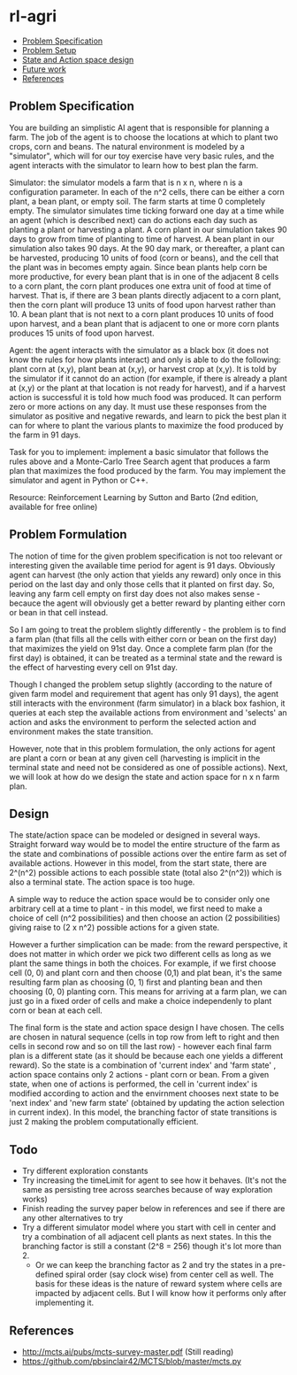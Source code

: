 # rl-agri

- [Problem Specification](#problem-specification)
- [Problem Setup](#problem-formulation)
- [State and Action space design](#design)
- [Future work](#todo)
- [References](#references)

## Problem Specification
You are building an simplistic AI agent that is responsible for planning a farm.  The job of the agent is to choose the locations at which to plant two crops, corn and beans.  The natural environment is modeled by a "simulator", which will for our toy exercise have very basic rules, and the agent interacts with the simulator to learn how to best plan the farm.

Simulator: the simulator models a farm that is n x n, where n is a configuration parameter.  In each of the n^2 cells, there can be either a corn plant, a bean plant, or empty soil.  The farm starts at time 0 completely empty.  The simulator simulates time ticking forward one day at a time while an agent (which is described next) can do actions each day such as planting a plant or harvesting a plant.  A corn plant in our simulation takes 90 days to grow from time of planting to time of harvest.  A bean plant in our simulation also takes 90 days.  At the 90 day mark, or thereafter, a plant can be harvested, producing 10 units of food (corn or beans), and the cell that the plant was in becomes empty again.  Since bean plants help corn be more productive, for every bean plant that is in one of the adjacent 8 cells to a corn plant, the corn plant produces one extra unit of food at time of harvest.  That is, if there are 3 bean plants directly adjacent to a corn plant, then the corn plant will produce 13 units of food upon harvest rather than 10.  A bean plant that is not next to a corn plant produces 10 units of food upon harvest, and a bean plant that is adjacent to one or more corn plants produces 15 units of food upon harvest.

Agent: the agent interacts with the simulator as a black box (it does not know the rules for how plants interact) and only is able to do the following: plant corn at (x,y), plant bean at (x,y), or harvest crop at (x,y).  It is told by the simulator if it cannot do an action (for example, if there is already a plant at (x,y) or the plant at that location is not ready for harvest), and if a harvest action is successful it is told how much food was produced.  It can perform zero or more actions on any day.  It must use these responses from the simulator as positive and negative rewards, and learn to pick the best plan it can for where to plant the various plants to maximize the food produced by the farm in 91 days.

Task for you to implement: implement a basic simulator that follows the rules above and a Monte-Carlo Tree Search agent that produces a farm plan that maximizes the food produced by the farm.  You may implement the simulator and agent in Python or C++.

Resource: Reinforcement Learning by Sutton and Barto (2nd edition, available for free online)

## Problem Formulation
The notion of time for the given problem specification is not too relevant or interesting given the available time period for agent is 91 days. Obviously agent can harvest (the only action that yields any reward) only once in this period on the last day and only those cells that it planted on first day. So, leaving any farm cell empty on first day does not also makes sense - becauce the agent will obviously get a better reward by planting either corn or bean in that cell instead.

So I am going to treat the problem slightly differently - the problem is to find a farm plan (that fills all the cells with either corn or bean on the first day) that maximizes the yield on 91st day. Once a complete farm plan (for the first day) is obtained, it can be treated as a terminal state and the reward is the effect of harvesting every cell on 91st day.

Though I changed the problem setup slightly (according to the nature of given farm model and requirement that agent has only 91 days), the agent still interacts with the environment (farm simulator) in a black box fashion, it queries at each step the available actions from environment and 'selects' an action and asks the environment to perform the selected action and environment makes the state transition.

However, note that in this problem formulation, the only actions for agent are plant a corn or bean at any given cell (harvesting is implicit in the terminal state and need not be considered as one of possible actions). Next, we will look at how do we design the state and action space for n x n farm plan.

## Design
The state/action space can be modeled or designed in several ways. Straight forward way would be to model the entire structure of the farm as the state and combinations of possible actions over the entire farm as set of available actions. However in this model, from the start state, there are 2^(n^2) possible actions to each possible state (total also 2^(n^2)) which is also a terminal state. The action space is too huge.

A simple way to reduce the action space would be to consider only one arbitrary cell at a time to plant - in this model, we first need to make a choice of cell (n^2 possibilities) and then choose an action (2 possibilities) giving raise to (2 x n^2) possible actions for a given state.

However a further simplication can be made: from the reward perspective, it does not matter in which order we pick two different cells as long as we plant the same things in both the choices. For example, if we first choose cell (0, 0) and plant corn and then choose (0,1) and plat bean, it's the same resulting farm plan as choosing (0, 1) first and planting bean and then choosing (0, 0)  planting corn. This means for arriving at a farm plan, we can just go in a fixed order of cells and make a choice independenly to plant corn or bean at each cell. 

The final form is the state and action space design I have chosen. The cells are chosen in natural sequence (cells in top row from left to right and then cells in second row and so on till the last row) - however each final farm plan is a different state (as it should be because each one yields a different reward). So the state is a combination of 'current index' and 'farm state' , action space contains only 2 actions - plant corn or bean. From a given state, when one of actions is performed, the cell in 'current index' is modified according to action and the envirnment chooses next state to be 'next index' and 'new farm state' (obtained by updating the action selection in current index). In this model, the branching factor of state transitions is just 2 making the problem computationally efficient.

## Todo
- Try different exploration constants
- Try increasing the timeLimit for agent to see how it behaves. (It's not the same as persisting tree across searches because of way exploration works)
- Finish reading the survey paper below in references and see if there are any other alternatives to try
- Try a different simulator model where you start with cell in center and try a combination of all adjacent cell plants as next states. In this the branching factor is still a constant (2^8 = 256) though it's lot more than 2.
  - Or we can keep the branching factor as 2 and try the states in a pre-defined spiral order (say clock wise) from center cell as well. The basis for these ideas is the nature of reward system where cells are impacted by adjacent cells. But I will know how it performs only after implementing it. 

## References
- http://mcts.ai/pubs/mcts-survey-master.pdf (Still reading)
- https://github.com/pbsinclair42/MCTS/blob/master/mcts.py
